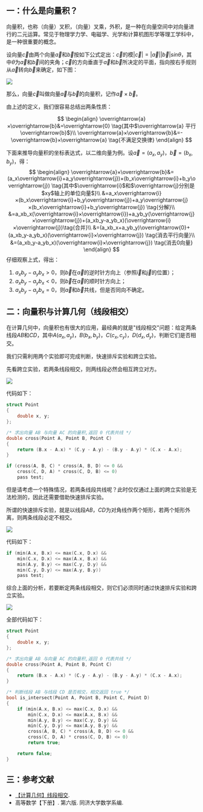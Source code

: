 ## 一：什么是向量积？

向量积，也称（向量）叉积，（向量）叉乘，外积，是一种在向量空间中对向量进行的二元运算。常见于物理学力学、电磁学、光学和计算机图形学等理工学科中，是一种很重要的概念。


<!--more-->

设向量$\overrightarrow{c}$由两个向量$\overrightarrow{a}$和$\overrightarrow{b}$按如下公式定出：$\overrightarrow{c}$的模$|\overrightarrow{c}|=|\overrightarrow{a}||\overrightarrow{b}|sinθ$，其中$θ$为$\overrightarrow{a}$和$\overrightarrow{b}$间的夹角；$\overrightarrow{c}$的方向垂直于$\overrightarrow{a}$和$\overrightarrow{b}$所决定的平面，指向按右手规则从$\overrightarrow{a}$转向$\overrightarrow{b}$来确定，如下图：

![](https://61mon.com/images/illustrations/vector_product/1.jpg)

那么，向量$\overrightarrow{c}$叫做向量$\overrightarrow{a}$与$\overrightarrow{b}$的向量积，记作$\overrightarrow{a}×\overrightarrow{b}$。

由上述的定义，我们很容易总结出两条性质：

$$
\begin{align}
\overrightarrow{a}×\overrightarrow{b}&=\overrightarrow{0} \tag{其中$\overrightarrow{a} 平行 \overrightarrow{b}$}\\
\overrightarrow{a}×\overrightarrow{b}&=- \overrightarrow{b}×\overrightarrow{a} \tag{不满足交换律}
\end{align}
$$

下面来推导向量积的坐标表达式，以二维向量为例。设$\overrightarrow{a}=(a_x, a_y)，\overrightarrow{b}=(b_x, b_y)$，得：
$$
\begin{align}
\overrightarrow{a}×\overrightarrow{b}&=(a_x\overrightarrow{i}+a_y\overrightarrow{j})×(b_x\overrightarrow{i}+b_y\overrightarrow{j}) \tag{其中$\overrightarrow{i}$和$\overrightarrow{j}分别是$xy$轴上的单位向量$}\\
&=a_x\overrightarrow{i}×(b_x\overrightarrow{i}+b_y\overrightarrow{j})+a_y\overrightarrow{j}×(b_x\overrightarrow{i}+b_y\overrightarrow{j}) \tag{分解}\\
&=a_xb_x(\overrightarrow{i}×\overrightarrow{i})+a_yb_y(\overrightarrow{j}×\overrightarrow{j})+(a_xb_y-a_yb_x)(\overrightarrow{i}×\overrightarrow{j})\tag{合并}\\
&=(a_xb_x+a_yb_y)\overrightarrow{0}+(a_xb_y-a_yb_x)(\overrightarrow{i}×\overrightarrow{j}) \tag{消去平行向量}\\
&=(a_xb_y-a_yb_x)(\overrightarrow{i}×\overrightarrow{j}) \tag{消去0向量}
\end{align}
$$
仔细观察上式，得出：

1. $a_xb_y-a_yb_x>0$，则$\overrightarrow{b}$在$\overrightarrow{a}$的逆时针方向上（参照$\overrightarrow{i}$和$\overrightarrow{j}$的位置）；
2. $a_xb_y-a_yb_x<0$，则$\overrightarrow{b}$在$\overrightarrow{a}$的顺时针方向上；
3. $a_xb_y-a_yb_x=0$，则$\overrightarrow{a}$和$\overrightarrow{b}$共线，但是否同向不确定。


## 二：向量积与计算几何（线段相交）

在计算几何中，向量积也有很大的应用，最经典的就是"线段相交"问题：给定两条线段$AB$和$CD$，其中$A(a_x, a_y)，B(b_x, b_y)，C(c_x, c_y)，D(d_x, d_y)$，判断它们是否相交。

我们只需利用两个实验即可完成判断，快速排斥实验和跨立实验。

先看跨立实验，若两条线段相交，则两线段必然会相互跨立对方。

![](https://61mon.com/images/illustrations/vector_product/2.png)

代码如下：

```c++
struct Point
{
    double x, y;
};

/* 求出向量 AB 与向量 AC 的向量积,返回 0 代表共线 */
double cross(Point A, Point B, Point C)
{
    return (B.x - A.x) * (C.y - A.y) - (B.y - A.y) * (C.x - A.x);
}

if (cross(A, B, C) * cross(A, B, D) <= 0 &&
    cross(C, D, A) * cross(C, D, B) <= 0)
    pass test;
```

但是请考虑一个特殊情况，若两条线段共线呢？此时仅仅通过上面的跨立实验是无法检测的，因此还需要借助快速排斥实验。

所谓的快速排斥实验，就是以线段$AB$，$CD$为对角线作两个矩形，若两个矩形外离，则两条线段必定不相交。

![](https://61mon.com/images/illustrations/vector_product/1.png)

代码如下：

```c++
if (min(A.x, B.x) <= max(C.x, D.x) &&
	min(C.x, D.x) <= max(A.x, B.x) &&
    min(A.y, B.y) <= max(C.y, D.y) &&
    min(C.y, D.y) <= max(A.y, B.y))
  	pass test;
```

综合上面的分析，若要断定两条线段相交，则它们必须同时通过快速排斥实验和跨立实验。

![](https://61mon.com/images/illustrations/vector_product/3.png)

全部代码如下：

```c++
struct Point
{
    double x, y;
};

/* 求出向量 AB 与向量 AC 的向量积,返回 0 代表共线 */
double cross(Point A, Point B, Point C)
{
    return (B.x - A.x) * (C.y - A.y) - (B.y - A.y) * (C.x - A.x);
}

/* 判断线段 AB 与线段 CD 是否相交，相交返回 true */
bool is_intersect(Point A, Point B, Point C, Point D)
{
    if (min(A.x, B.x) <= max(C.x, D.x) &&
        min(C.x, D.x) <= max(A.x, B.x) &&
        min(A.y, B.y) <= max(C.y, D.y) &&
        min(C.y, D.y) <= max(A.y, B.y) &&
        cross(A, B, C) * cross(A, B, D) <= 0 &&
        cross(C, D, A) * cross(C, D, B) <= 0)
        return true;

    return false;
}
```

## 三：参考文献

- [【计算几何】线段相交](http://www.cnblogs.com/dwdxdy/p/3230485.html).
- 高等数学【下册】. 第六版. 同济大学数学系编.
